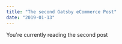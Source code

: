```yaml
---
title: "The second Gatsby eCommerce Post"
date: "2019-01-13"
---
```


You're currently reading the second post
